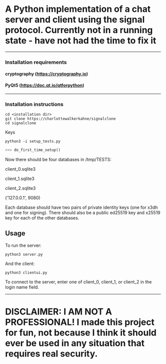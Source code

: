 
# A Python implementation of a chat server and client using the signal protocol. Currently not in a running state - have not had the time to fix it 

***
### Installation requirements

#### cryptography (https://cryptography.io)

#### PyQt5 (https://doc.qt.io/qtforpython)
***

### Installation instructions

```commandline
cd <installation dir>
git clone https://charlottewalkerkahne/signalclone
cd signalclone
```
Keys 
```commandline
python3 -i setup_tests.py
```
```python
>>> do_first_time_setup()
```
Now there should be four databases in /tmp/TESTS:

client_0.sqlite3

client_1.sqlite3

client_2.sqlite3

('127.0.0.1', 9080)

Each database should have two pairs of private identity keys (one for x3dh and one for signing). 
There should also be a public ed25519 key and x25519 key for each of the other databases.

## Usage
To run the server:
```commandline
python3 server.py
```
And the client:
```commandline
python3 clientui.py
```

To connect to the server, enter one of client_0, client_1, or client_2 in the login name field.

***
# DISCLAIMER: I AM NOT A PROFESSIONAL! I made this project for fun, not because I think it should ever be used in any situation that requires real security.
